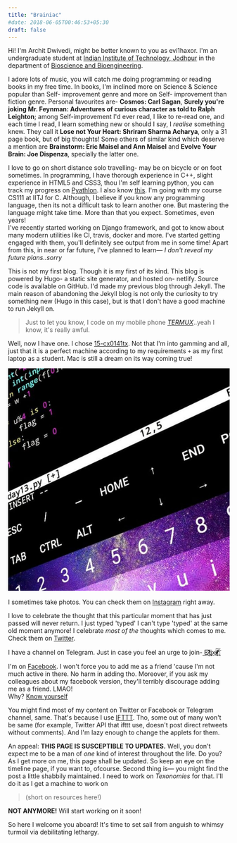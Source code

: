 ```yaml
---
title: "Brainiac"
#date: 2018-06-05T00:46:53+05:30
draft: false
---
```


Hi! I'm Archit Dwivedi, might be better known to you as evi1haxor. I'm an undergraduate student at [Indian Institute of Technology, Jodhpur](https://iitj.ac.in/) in the department of [Bioscience and Bioengineering](http://iitj.ac.in/department/index.php?id=biology).

I adore lots of music, you will catch me doing programming or reading books in my free time. In books, I'm inclined more on Science & Science popular than Self- improvement genre and more on Self- improvement than fiction genre. Personal favourites are- **Cosmos: Carl Sagan**, **Surely you're joking Mr. Feynman: Adventures of curious character as told to Ralph Leighton**; among Self-improvement I'd ever read, I like to re-read one, and each time I read, I learn something new or should I say, I *realise* something knew. They call it **Lose not Your Heart: Shriram Sharma Acharya**, only a 31 page book, but of big thoughts! Some others of similar kind which deserve a mention are **Brainstorm: Eric Maisel and Ann Maisel** and **Evolve Your Brain: Joe Dispenza**, specially the latter one.

I love to go on  short distance solo travelling- may be on bicycle or on foot sometimes. In programming, I have thorough experience in C++, slight experience in HTML5 and CSS3, thou I'm self learning python, you can track my progress on [Pyathlon](https://github.com/evi1haxor/pyathlon). I also know [this](https://github.com/evi1haxor/brainfuckery). I'm going with my course CS111 at IITJ for C. Although, I believe if you know any programming language, then its not a difficult task to learn another one. But mastering the language might take time. More than that you expect. Sometimes, even years! <br>
I've recently started working on Django framework, and got to know about many modern utilities like CI, travis, docker and more. I've started getting engaged with them, you'll definitely see output from me in some time! Apart from this, in near or far future, I've planned to learn— *I don't reveal my future plans..sorry*

This is not my first blog. Though it is my first of its kind. This blog is powered by Hugo- a static site generator, and hosted on- netlify. Source code is available on GitHub. I'd made my previous blog through Jekyll. The main reason of abandoning the Jekyll blog is not only the curiosity to try something new (Hugo in this case), but is that I don't have a good machine to run Jekyll on.
> Just to let you know, I code on my mobile phone [$TERMUX$](http://termux.com)..yeah I know, it's really awful.

Well, now I have one. I chose [15-cx0141tx](https://www.hpshopping.in/hp-gaming-pavilion-15-cx0141tx-4qm21pa.html). Not that I'm into gamming and all, just that it is a perfect machine according to my requirements `+` as my first laptop as a student. Mac is still a dream on its way coming true!

![a python program code on mobile phone- showcased](https://raw.githubusercontent.com/evi1haxor/e1ixir/fca1d7846d7a997063f6c52f5994d15844adf844/static/shcase.png)

I sometimes take photos. You can check them on [Instagram](https://www.instagram.com/evi1haxor/) right away.

I love to celebrate the thought that this particular moment that has just passed will never return. I just typed 'typed' I can't type 'typed' at the same old moment anymore! I celebrate *most of the* thoughts which comes to me. Check them on [Twitter](http://twitter.com/evi1haxor).

I have a channel on Telegram. Just in case you feel an urge to join- [E̕͟͢1҉̸̷̧̧͞i̢xi̵̵̸̵͟͠ŗ̸҉҉̸̨͝](https://t.me/E1ixir)

I'm on [Facebook](https://facebook.com/evi1haxor/). I won't force you to add me as a friend 'cause I'm not much active in there. No harm in adding tho. Moreover, if you ask my colleagues about my facebook version, they'll terribly discourage adding me as a friend. LMAO! <br> Why? [Know yourself](https://facebook.com/evi1haxor/)

You might find most of my content on Twitter or Facebook or Telegram channel, same. That's because I use [IFTTT](http://ifttt.com). Tho, some out of many won't be same (for example, Twitter API that ifttt use, doesn't post direct retweets without comments). And I'm lazy enough to change the applets for them.

An appeal: **THIS PAGE IS SUSCEPTIBLE TO UPDATES.** Well, you don't expect me to be a man of *one* kind of interest throughout the life. Do you? As I get more on me, this page shall be updated. So keep an eye on the timeline page, if you want to, ofcourse. Second thing is— you might find the post a little shabbily maintained. I need to work on *Texonomies* for that. I'll do it as I get a machine to work on
> (short on resources here!)

**NOT ANYMORE!** Will start working on it soon!


So here I welcome you aboard! It's time to set sail from anguish to whimsy turmoil via debilitating lethargy.
